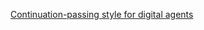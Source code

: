 [Continuation-passing style for digital agents](https://colab.research.google.com/github/0xmaddie/0xmaddie/blob/main/continuation_agents.ipynb)
